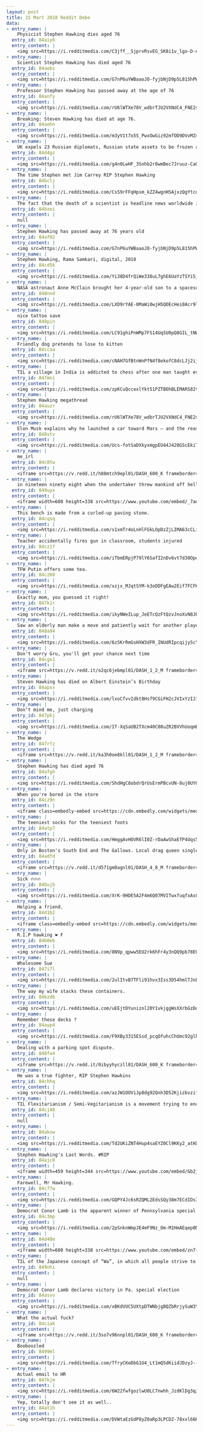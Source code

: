 ```yaml
---
layout: post
title: 15 Mart 2018 Reddit Debe
data:
- entry_name: |
    Physicist Stephen Hawking dies aged 76
  entry_id: 84aiy6
  entry_content: |
    <img src=https://i.redditmedia.com/C3jff__SjprvRsvEG_SK8i1v_lgo-D-ehYJYwZkUJPg.jpg?fm=jpg&s=3dc1333fde971547110cfd4f0f07b56d frameborder=0>
- entry_name: |
    Scientist Stephen Hawking has died aged 76
  entry_id: 84aebi
  entry_content: |
    <img src=https://i.redditmedia.com/G7nP6uYWBaaoJO-fyjbNjD9p5L815hPWgOEp55sK0Ec.jpg?fm=jpg&s=ccf7b0777ccb155e1032877476e8f735 frameborder=0>
- entry_name: |
    Professor Stephen Hawking has passed away at the age of 76
  entry_id: 84anfy
  entry_content: |
    <img src=https://i.redditmedia.com/rU6lWTXe78V_wdbrTJU2VXNdC4_FNE2shZU3K6Pq_M0.jpg?fm=jpg&s=f6c1cdfda682e76947eedb0226356c39 frameborder=0>
- entry_name: |
    Breaking: Steven Hawking has died at age 76.
  entry_id: 84aehn
  entry_content: |
    <img src=https://i.redditmedia.com/m3yV1t7o5S_PwxOwGiz92mfOD9DVvMZ42h_gqspZHCY.jpg?fm=jpg&s=22567cd6f0626be3da30d89e329b12ce frameborder=0>
- entry_name: |
    UK expels 23 Russian diplomats, Russian state assets to be frozen as well. More sanctions being announced at 19.00 tonight
  entry_id: 84d4gz
  entry_content: |
    <img src=https://i.redditmedia.com/g4n0LwHF_3Snhb2r8wmBec7Jruuz-CaQo2Q2yluiVO4.jpg?fm=jpg&s=a693862b4ebd5952cb8f7075b2f15e83 frameborder=0>
- entry_name: |
    The time Stephen met Jim Carrey RIP Stephen Hawking
  entry_id: 84bclj
  entry_content: |
    <img src=https://i.redditmedia.com/CsS9rFFqHpsm_kZZ4wgnHSAjxzQgYtcq0dXbD2Uta00.jpg?fm=jpg&s=6423a101baaec46fd48c35eb1d62a231 frameborder=0>
- entry_name: |
    The fact that the death of a scientist is headline news worldwide is in some ways the most fitting tribute Stephen Hawking could possibly have.
  entry_id: 84bzoi
  entry_content: |
    null
- entry_name: |
    Stephen Hawking has passed away at 76 years old
  entry_id: 84af02
  entry_content: |
    <img src=https://i.redditmedia.com/G7nP6uYWBaaoJO-fyjbNjD9p5L815hPWgOEp55sK0Ec.jpg?fm=jpg&s=ccf7b0777ccb155e1032877476e8f735 frameborder=0>
- entry_name: |
    Stephen Hawking, Rama Samkari, digital, 2018
  entry_id: 84cd5k
  entry_content: |
    <img src=https://i.redditmedia.com/Yi38D4frQiWe338uL7ghE6UaYzTSYi5_LKUeckAcisY.jpg?fm=jpg&s=4d01e61a79edaf0c04d7ad680391e800 frameborder=0>
- entry_name: |
    NASA astronaut Anne McClain brought her 4-year-old son to a spacesuit photo shoot.
  entry_id: 848nnd
  entry_content: |
    <img src=https://i.redditmedia.com/LXD9rYAE-0MaWi0wjH5QOEcHei0Acr9lekr_0fiGX1o.jpg?fm=jpg&s=7a044ab1cf75e3c00c90aa47ad7a1edf frameborder=0>
- entry_name: |
    nice tattoo save
  entry_id: 848pin
  entry_content: |
    <img src=https://i.redditmedia.com/LC91ghiPnWMp7FS14UqSU0pQ8GIL_tNW97TC4KF8zHw.jpg?fm=jpg&s=2902e866f5282141443d90db80ce7897 frameborder=0>
- entry_name: |
    Friendly dog pretends to lose to kitten
  entry_id: 84ccaa
  entry_content: |
    <img src=https://i.redditmedia.com/cNAH7GfBtnWnPfN4f8ekofC8dcLJj2ijKs5lAquDjLQ.gif?fm=jpg&s=23b38fc0d493bc0e16fb9d7d011d3d23 frameborder=0>
- entry_name: |
    TIL a village in India is addicted to chess after one man taught everyone how to play 50 years ago to stop excessive alcohol use and gambling which has now all declined to almost nothing
  entry_id: 847mni
  entry_content: |
    <img src=https://i.redditmedia.com/zpKCuQccexlYkt51PZTBOhBLEMARS82tTw3d9gpAiJY.jpg?fm=jpg&s=7473fbb0ae2fa1e5c883769124aea254 frameborder=0>
- entry_name: |
    Stephen Hawking megathread
  entry_id: 84auzr
  entry_content: |
    <img src=https://i.redditmedia.com/rU6lWTXe78V_wdbrTJU2VXNdC4_FNE2shZU3K6Pq_M0.jpg?fm=jpg&s=f6c1cdfda682e76947eedb0226356c39 frameborder=0>
- entry_name: |
    Elon Musk explains why he launched a car toward Mars — and the reasons are much bigger than his ego: “The goal of this was to inspire you, and make you believe again, just as people believed in the Apollo era, that anything is possible.”
  entry_id: 848stv
  entry_content: |
    <img src=https://i.redditmedia.com/Ucs-fotSaDXkyxmgpEU44J420GScEkiTMuIwftB-aXI.jpg?fm=jpg&s=6b0e945d0174b673b435543624de6d6d frameborder=0>
- entry_name: |
    me_irl
  entry_id: 84c8tw
  entry_content: |
    <iframe src=https://v.redd.it/h88mtch9epl01/DASH_600_K frameborder=0></iframe>
- entry_name: |
    in nineteen ninety eight when the undertaker threw mankind off hеll in a cell, and plummeted sixteen feet through an announcer's table set to Africa by Toto
  entry_id: 849uyx
  entry_content: |
    <iframe width=600 height=338 src=https://www.youtube.com/embed/_7aodbyhSJo?feature=oembed&enablejsapi=1&enablejsapi=1&enablejsapi=1 frameborder=0 allow=autoplay; encrypted-media allowfullscreen></iframe>
- entry_name: |
    This bench is made from a curled-up paving stone.
  entry_id: 84cqsq
  entry_content: |
    <img src=https://i.redditmedia.com/s1xmTr4oLnHlFGkLOpDzZjLIMA63cCLiACXCSOkTx0U.jpg?fm=jpg&s=f427513f62c962992f5b104ab1ba3274 frameborder=0>
- entry_name: |
    Teacher accidentally fires gun in classroom, students injured
  entry_id: 84cz1f
  entry_content: |
    <img src=https://i.redditmedia.com/iTbmERpjP79lY6SafI2nDv6vt7d30OpdYwKFCypYf9o.jpg?fm=jpg&s=d4c75e72511c2ec4f8732771dec25844 frameborder=0>
- entry_name: |
    TFW Putin offers some tea.
  entry_id: 84c268
  entry_content: |
    <img src=https://i.redditmedia.com/xzjx_MJqtSYM-k3oDDFgEAw2Eif7FCFKr8uxa2s--Hs.jpg?fm=jpg&s=4132627b1c0311a42c9fd3739e8d8ea0 frameborder=0>
- entry_name: |
    Exactly mom, you guessed it right!
  entry_id: 847k1r
  entry_content: |
    <img src=https://i.redditmedia.com/ikyNWeILup_JeETcQzFtQzvJnoXvN8JOZid1kiCxWI8.jpg?fm=jpg&s=8e421170996c04a1712ea3610caaedea frameborder=0>
- entry_name: |
    Saw an elderly man make a move and patiently wait for another player. An unlikely partner appeared and warmed my heart.
  entry_id: 848a94
  entry_content: |
    <img src=https://i.redditmedia.com/6zSKrRmGsHXW3dFR_INUdRIpcqijyScY8HfZIqIX_bk.jpg?fm=jpg&s=aa483f6cc5fdd9ba0c32cd2918085d1c frameborder=0>
- entry_name: |
    Don't worry Gru, you'll get your chance next time
  entry_id: 84cgx1
  entry_content: |
    <iframe src=https://v.redd.it/o2qc6jebmpl01/DASH_1_2_M frameborder=0></iframe>
- entry_name: |
    Steven Hawking has died on Albert Einstein’s Birthday
  entry_id: 84apxx
  entry_content: |
    <img src=https://i.redditmedia.com/lxoCfvvIdkt8Hsf9CGiFH2cJVIxYzIJ17Vq3OSIL770.jpg?fm=jpg&s=293768e08d1c9f8928bb451149908044 frameborder=0>
- entry_name: |
    Don't mind me, just charging
  entry_id: 847pkj
  entry_content: |
    <img src=https://i.redditmedia.com/IT-XqSaUB2TXcm40C08uZR2BVVhUoqmBXgthBXNAJU4.jpg?fm=jpg&s=31937b9e804b88f9c632c8510a261550 frameborder=0>
- entry_name: |
    The Wedge
  entry_id: 847rfz
  entry_content: |
    <iframe src=https://v.redd.it/ka3h0oe8kll01/DASH_1_2_M frameborder=0></iframe>
- entry_name: |
    Stephen Hawking has died aged 76
  entry_id: 84afgh
  entry_content: |
    <img src=https://i.redditmedia.com/ShdHgC8obdrQrUsErmPBcvUN-8uj0UYO1Pkh0-igZoU.jpg?fm=jpg&s=476d7582147c67355e39f135ad79c334 frameborder=0>
- entry_name: |
    When you're bored in the store
  entry_id: 84cz9n
  entry_content: |
    <iframe class=embedly-embed src=https://cdn.embedly.com/widgets/media.html?src=https%3A%2F%2Fgfycat.com%2Fifr%2FLegalSlimyBandicoot&url=https%3A%2F%2Fgfycat.com%2FLegalSlimyBandicoot&image=https%3A%2F%2Fthumbs.gfycat.com%2FLegalSlimyBandicoot-size_restricted.gif&key=522baf40bd3911e08d854040d3dc5c07&type=text%2Fhtml&schema=gfycat width=600 height=338 scrolling=no frameborder=0 allowfullscreen></iframe>
- entry_name: |
    The teeniest socks for the teeniest foots
  entry_id: 84atp7
  entry_content: |
    <img src=https://i.redditmedia.com/HmggAvHOVR6lI0Z-rDaAwShaEfP4Uqs5nAMsS_tOItg.jpg?fm=jpg&s=affd687acea5e155a16dbb74943f38c3 frameborder=0>
- entry_name: |
    Only in Boston's South End and The Gallows. Local drag queen single-handedly pushed out a stuck police wagon.
  entry_id: 84adfd
  entry_content: |
    <iframe src=https://v.redd.it/d571gm0agnl01/DASH_4_8_M frameborder=0></iframe>
- entry_name: |
    Sick 🔥🔥🔥
  entry_id: 84bujb
  entry_content: |
    <img src=https://i.redditmedia.com/XrK-9HDE5A2F4m6Q07MVITwxfuqfxAsCV6vK_df5ShQ.jpg?fm=jpg&s=829adafe6f1f9f639a747bf39472a08d frameborder=0>
- entry_name: |
    Helping a friend.
  entry_id: 84d1b2
  entry_content: |
    <iframe class=embedly-embed src=https://cdn.embedly.com/widgets/media.html?src=https%3A%2F%2Fgfycat.com%2Fifr%2FColorlessDrearyAngwantibo&url=https%3A%2F%2Fgfycat.com%2FColorlessDrearyAngwantibo&image=https%3A%2F%2Fthumbs.gfycat.com%2FColorlessDrearyAngwantibo-size_restricted.gif&key=522baf40bd3911e08d854040d3dc5c07&type=text%2Fhtml&schema=gfycat width=600 height=600 scrolling=no frameborder=0 allowfullscreen></iframe>
- entry_name: |
    R.I.P hawking ❤ F
  entry_id: 84b0eb
  entry_content: |
    <img src=https://i.redditmedia.com/8N9p_qpww5EU2rk6hFr4y3nQQ9pb78E0Q8PDa59iyX4.jpg?fm=jpg&s=572dc966e3ca71d3da7591b2a460f39b frameborder=0>
- entry_name: |
    Wholesome Sue
  entry_id: 847i7l
  entry_content: |
    <img src=https://i.redditmedia.com/2ulItvB7TFli91hvx3Iss3D54hmlTJnL_m0vr2EOqZE.png?fm=jpg&s=60bd7dfcae3c2f21268b2f45b941175e frameborder=0>
- entry_name: |
    The way my wife stacks these containers.
  entry_id: 84bzd6
  entry_content: |
    <img src=https://i.redditmedia.com/uEEjtDYuniznl20Y1vkjggWsXXrbGzDo79Rv81RL6lw.jpg?fm=jpg&s=acc071fda046a6d123d3a358d8a6e5ca frameborder=0>
- entry_name: |
    Remember these decks ?
  entry_id: 84ayp4
  entry_content: |
    <img src=https://i.redditmedia.com/F9XBy3315ESsd_pcqOfuhcChUmc92glhSEDIa442rxI.jpg?fm=jpg&s=734b9aca2ea6d160d6edf3eedef71d9f frameborder=0>
- entry_name: |
    Dealing with a parking spot dispute.
  entry_id: 848fa4
  entry_content: |
    <iframe src=https://v.redd.it/0ibyyhyczll01/DASH_600_K frameborder=0></iframe>
- entry_name: |
    He was a true fighter, RIP Stephen Hawkins
  entry_id: 84chhq
  entry_content: |
    <img src=https://i.redditmedia.com/azJW1OOViJp8dg92Qnh3D52Kjizbvzif5DlLrYcTrew.jpg?fm=jpg&s=259d70ad5288cae6205167a530d998d3 frameborder=0>
- entry_name: |
    TIL Flexitarianism / Semi-Vegitarianism is a movement trying to encourage people to eat more plant based diets without going strict anti-meat etc.
  entry_id: 84cj48
  entry_content: |
    null
- entry_name: |
  entry_id: 84akxw
  entry_content: |
    <img src=https://i.redditmedia.com/Td2UKiZNT4Hup4saEYZ0Cl9KKy2_atHXj-QD7icJhkw.jpg?fm=jpg&s=01ad02160148fbc359a52db7f422d993 frameborder=0>
- entry_name: |
    Stephen Hawking's Last Words. #RIP
  entry_id: 84ajc8
  entry_content: |
    <iframe width=459 height=344 src=https://www.youtube.com/embed/Gb2jGy76v0Y?feature=oembed&enablejsapi=1&enablejsapi=1&enablejsapi=1 frameborder=0 allow=autoplay; encrypted-media allowfullscreen></iframe>
- entry_name: |
    Farewell, Mr Hawking.
  entry_id: 84c77w
  entry_content: |
    <img src=https://i.redditmedia.com/GQPY4Jc6sRZQML2EdsSQy38m7ECdIDsIAmJ-GaFyqLY.jpg?fm=jpg&s=0a168a27e6563ed55b76daccf37e9327 frameborder=0>
- entry_name: |
    Democrat Conor Lamb is the apparent winner of Pennsylvania special election in Trump country
  entry_id: 84c3mp
  entry_content: |
    <img src=https://i.redditmedia.com/2pSnknWmpJE4mF9Nz_Om-M1HmAEqep0N35iyuESDP1c.jpg?fm=jpg&s=282f5c040761fa2e901164d169bcad31 frameborder=0>
- entry_name: |
  entry_id: 84d48m
  entry_content: |
    <iframe width=600 height=338 src=https://www.youtube.com/embed/zn7-fVtT16k?feature=oembed&enablejsapi=1&enablejsapi=1&enablejsapi=1 frameborder=0 allow=autoplay; encrypted-media allowfullscreen></iframe>
- entry_name: |
    TIL of the Japanese concept of “Wa”, in which all people strive to put the betterment of the overall society above that of the individual. It is considered an integral part of Japanese society.
  entry_id: 849nhi
  entry_content: |
    null
- entry_name: |
    Democrat Conor Lamb declares victory in Pa. special election
  entry_id: 84asvo
  entry_content: |
    <img src=https://i.redditmedia.com/xBKdVUC5UXtpDTWNbjgBQZbRrjySuW3Y_u5eautxT5w.jpg?fm=jpg&s=5918677abdad053fc50a6fc4aa7cba9b frameborder=0>
- entry_name: |
    What the actual fuck?
  entry_id: 84ciak
  entry_content: |
    <iframe src=https://v.redd.it/3so7v96nnpl01/DASH_600_K frameborder=0></iframe>
- entry_name: |
    Booboozled
  entry_id: 8499ml
  entry_content: |
    <img src=https://i.redditmedia.com/TfryCKeDbG1U4_Lt1mQ5dKiidJDzyJ--ytW5L_MlhZI.png?fm=jpg&s=4cfe7958c94323555b5e051f338b1f73 frameborder=0>
- entry_name: |
    Actual email to HR
  entry_id: 847kjm
  entry_content: |
    <img src=https://i.redditmedia.com/6W22fwfgozlwU0LC7nwhh_JzdKlDg3qJHOYJKSqSjBM.jpg?fm=jpg&s=9d2ce4376771bba687e2e3c521f0d3e2 frameborder=0>
- entry_name: |
    Yep, totally don't see it as well..
  entry_id: 84at1h
  entry_content: |
    <img src=https://i.redditmedia.com/DVWtaEzGdP8yZ0aRp3LPCDZ-78xxl66Kgu2Pt9kzBII.jpg?fm=jpg&s=179953eb4938ed189e83095fe6bf80e0 frameborder=0>
---
```

